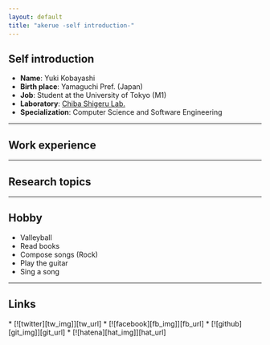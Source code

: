 ```yaml
---
layout: default
title: "akerue -self introduction-"
---
```



## Self introduction 

* **Name**: Yuki Kobayashi
* **Birth place**: Yamaguchi Pref. (Japan)
* **Job**: Student at the University of Tokyo (M1)
* **Laboratory**: [Chiba Shigeru Lab.][csg_url]
* **Specialization**: Computer Science and Software Engineering

---

## Work experience

---

## Research topics

---

## Hobby
* Valleyball
* Read books
* Compose songs (Rock)
* Play the guitar
* Sing a song

---

## Links

<div id="link" markdown="1">
* [![twitter][tw_img]][tw_url]
* [![facebook][fb_img]][fb_url]
* [![github][git_img]][git_url]
* [![hatena][hat_img]][hat_url]
</div>

[tw_img]: images/twitter3.png
[fb_img]: images/facebook.png
[git_img]: images/github2.png
[hat_img]: images/hatena.png

[tw_url]: https://twitter.com/Robbykunsan
[fb_url]: https://www.facebook.com/yuuki.kobayashi.399
[git_url]: https://github.com/akerue
[hat_url]: http://akerue.hatenablog.com
[csg_url]: http://www.csg.ci.i.u-tokyo.ac.jp
